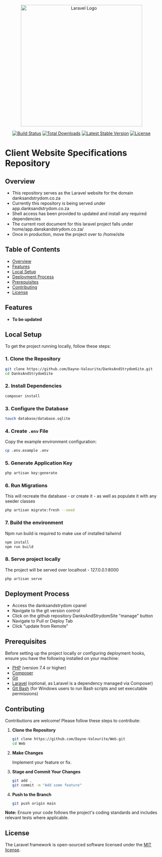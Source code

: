 <p align="center"><a href="https://laravel.com" target="_blank"><img src="https://raw.githubusercontent.com/laravel/art/master/logo-lockup/5%20SVG/2%20CMYK/1%20Full%20Color/laravel-logolockup-cmyk-red.svg" width="400" alt="Laravel Logo"></a></p>

<p align="center">
  <a href="https://github.com/laravel/framework/actions"><img src="https://github.com/laravel/framework/workflows/tests/badge.svg" alt="Build Status"></a>
  <a href="https://packagist.org/packages/laravel/framework"><img src="https://img.shields.io/packagist/dt/laravel/framework" alt="Total Downloads"></a>
  <a href="https://packagist.org/packages/laravel/framework"><img src="https://img.shields.io/packagist/v/laravel/framework" alt="Latest Stable Version"></a>
  <a href="https://packagist.org/packages/laravel/framework"><img src="https://img.shields.io/packagist/l/laravel/framework" alt="License"></a>
</p>

# Client Website Specifications Repository

## Overview

- This repository serves as the Laravel website for the domain danksandstrydom.co.za
- Currently this repository is being served under app.danksandstrydom.co.za
- Shell access has been provided to updated and install any required dependencies
- The current root document for this laravel project falls under home/app.danskandstrydom.co.za/
- Once in production, move the project over to /home/site

## Table of Contents

- [Overview](#overview)
- [Features](#features)
- [Local Setup](#local-setup)
- [Deployment Process](#deployment-process)
- [Prerequisites](#prerequisites)
- [Contributing](#contributing)
- [License](#license)

## Features

- **To be updated**

## Local Setup

To get the project running locally, follow these steps:

### 1. Clone the Repository

```bash
git clone https://github.com/Dayne-Valourite/DanksAndStrydomSite.git
cd DanksAndStrydomSite
```

### 2. Install Dependencies

```bash
composer install
```

### 3. Configure the Database

```bash
touch database/database.sqlite
```

### 4. Create `.env` File

Copy the example environment configuration:

```bash
cp .env.example .env
```

### 5. Generate Application Key

```bash
php artisan key:generate
```

### 6. Run Migrations

This will recreate the database - or create it - as well as populate it with any seeder classes

```bash
php artisan migrate:fresh --seed
```

### 7. Build the environment

Npm run build is required to make use of installed tailwind

```bash
npm install
npm run build
```

### 8. Serve project locally

The project will be served over localhost - 127.0.0.1:8000

```bash
php artisan serve
```

## Deployment Process

- Access the danksandstrydom cpanel
- Navigate to the git version control
- Click on the github repository DanksAndStrydomSite "manage" button
- Navigate to Pull or Deploy Tab
- Click "update from Remote"

## Prerequisites

Before setting up the project locally or configuring deployment hooks, ensure you have the following installed on your machine:

- [PHP](https://www.php.net/) (version 7.4 or higher)
- [Composer](https://getcomposer.org/)
- [Git](https://git-scm.com/)
- [Laravel](https://laravel.com/) (optional, as Laravel is a dependency managed via Composer)
- [Git Bash](https://gitforwindows.org/) (for Windows users to run Bash scripts and set executable permissions)

## Contributing

Contributions are welcome! Please follow these steps to contribute:

1. **Clone the Repository**

   ```bash
   git clone https://github.com/Dayne-Valourite/Web.git
   cd Web
   ```

2. **Make Changes**

   Implement your feature or fix.

3. **Stage and Commit Your Changes**

   ```bash
   git add .
   git commit -m "Add some feature"
   ```

4. **Push to the Branch**

   ```bash
   git push origin main
   ```

**Note:** Ensure your code follows the project's coding standards and includes relevant tests where applicable.

## License

The Laravel framework is open-sourced software licensed under the [MIT license](https://opensource.org/licenses/MIT).
